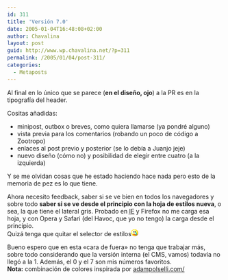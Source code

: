 ```yaml
---
id: 311
title: 'Versión 7.0'
date: 2005-01-04T16:48:08+02:00
author: Chavalina
layout: post
guid: http://www.wp.chavalina.net/?p=311
permalink: /2005/01/04/post-311/
categories:
  - Metaposts
---
```

Al final en lo único que se parece (**en el diseño, ojo**) a la PR es en la tipografía del header.

Cositas añadidas:

  * minipost, outbox o breves, como quiera llamarse (ya pondré alguno)
  * vista previa para los comentarios (robando un poco de código a Zootropo)
  * enlaces al post previo y posterior (se lo debía a Juanjo jeje)
  * nuevo diseño (cómo no) y posibilidad de elegir entre cuatro (a la izquierda)

Y se me olvidan cosas que he estado haciendo hace nada pero esto de la memoria de pez es lo que tiene.

Ahora necesito feedback, saber si se ve bien en todos los navegadores y sobre todo **saber si se ve desde el principio con la hoja de estilos nueva**, o sea, la que tiene el lateral gris. Probado en <acronym title="Internet Explorer">IE</acronym> y Firefox no me carga esa hoja, y con Opera y Safari (del Havoc, que yo no tengo) la carga desde el principio.  
Quizá tenga que quitar el selector de estilos![llorar](/imagenes/emoticonos/llorar.gif) 

Bueno espero que en esta «cara de fuera» no tenga que trabajar más, sobre todo considerando que la versión interna (el CMS, vamos) todavía no llegó a la 1. Además, el 0 y el 7 son mis números favoritos.  
**Nota:** combinación de colores inspirada por <a href="http://www.adampolselli.com/" target="_blank">adampolselli.com/</a>